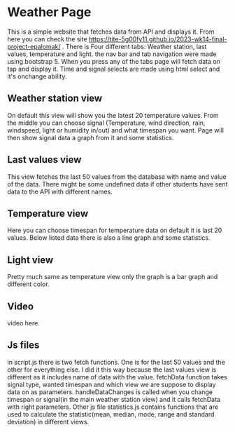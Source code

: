 
# Weather Page
This is a simple website that fetches data from API and displays it.
From here you can check the site https://tite-5g00fy11.github.io/2023-wk14-final-project-epalomak/ .
There is Four different tabs: Weather station, last values, temperature and light. the nav bar and tab
navigation were made using bootstrap 5. When you press any of the tabs page will fetch data on tap and display it. 
Time and signal selects are made using html select and it's onchange ability.

## Weather station view
On default this view will show you the latest 20 temperature values. From the middle you can choose signal 
(Temperature, wind direction, rain, windspeed, light or humidity in/out) and what timespan you want.
Page will then show signal data a graph from it and some statistics.

## Last values view
This view fetches the last 50 values from the database with name and value of the data. There might be some undefined data
if other students have sent data to the API with different names.

## Temperature view
Here you can choose timespan for temperature data on default it is last 20 values. Below listed data there is also a line 
graph and some statistics.

## Light view
Pretty much same as temperature view only the graph is a bar graph and different color.

##  Video
video here.

## Js files
in script.js there is two fetch functions. One is for the last 50 values and the other for everything else. I did it this
way because the last values view is different as it includes name of data with the value. fetchData function takes signal type,
wanted timespan and which view we are suppose to display data on as parameters. handleDataChanges is called when you change timespan
or signal(in the main weather station view) and it calls fetchData with right parameters. Other js file statistics.js contains functions
that are used to calculate the statistic(mean, median, mode, range and standard deviation) in different views.
